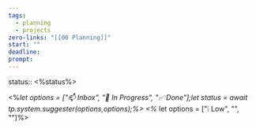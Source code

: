 ```yaml
---
tags:
  - planning
  - projects
zero-links: "[[00 Planning]]"
start: ""
deadline: 
prompt:
---
```

status:: <%status%>

<%*let options = ["📫 Inbox", "📌 In Progress", "✅ Done"];let status = await tp.system.suggester(options,options);%>
<%* let options = ["❕ Low", "", ""]%>